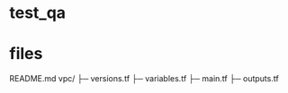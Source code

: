 # test_qa

# files

README.md
vpc/
   ├─ versions.tf
   ├─ variables.tf
   ├─ main.tf
   ├─ outputs.tf
